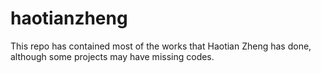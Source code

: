 # haotianzheng
This repo has contained most of the works that Haotian Zheng has done, although some projects may have missing codes.
